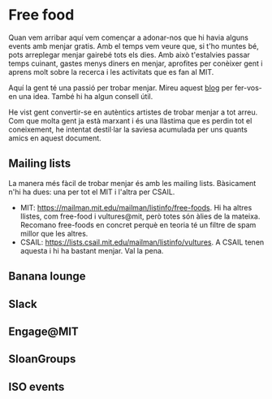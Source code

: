 # Free food
Quan vem arribar aquí vem començar a adonar-nos que hi havia alguns events amb menjar gratis.
Amb el temps vem veure que, si t'ho muntes bé, pots arreplegar menjar gairebé tots els dies.
Amb això t'estalvies passar temps cuinant, gastes menys diners en menjar, aprofites per conèixer gent i aprens molt sobre la recerca i les activitats que es fan al MIT.

Aquí la gent té una passió per trobar menjar. Mireu aquest [blog](https://gradadmissions.mit.edu/blog/2017/Kenny_C/blog2) per fer-vos-en una idea.
També hi ha algun consell útil.

He vist gent convertir-se en autèntics artistes de trobar menjar a tot arreu.
Com que molta gent ja està marxant i és una llàstima que es perdin tot el coneixement, he intentat destil·lar la saviesa acumulada per uns quants amics en aquest document.

## Mailing lists
La manera més fàcil de trobar menjar és amb les mailing lists.
Bàsicament n'hi ha dues: una per tot el MIT i l'altra per CSAIL.
* MIT: https://mailman.mit.edu/mailman/listinfo/free-foods. Hi ha altres llistes, com free-food i vultures@mit, però totes són àlies de la mateixa.
Recomano free-foods en concret perquè en teoria té un filtre de spam millor que les altres.
* CSAIL: https://lists.csail.mit.edu/mailman/listinfo/vultures. A CSAIL tenen aquesta i hi ha bastant menjar. Val la pena.

## Banana lounge
<!-- TODO -->

## Slack
<!-- TODO -->

## Engage@MIT
<!-- TODO -->

## SloanGroups
<!-- TODO -->

## ISO events
<!-- TODO -->

